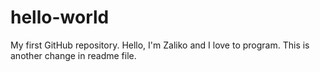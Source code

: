 # hello-world
My first GitHub repository.
Hello, I'm Zaliko and I love to program.
This is another change in readme file.
